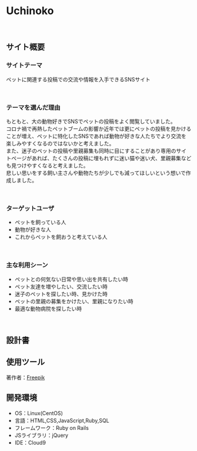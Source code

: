 # Uchinoko
​
## サイト概要

### サイトテーマ
ペットに関連する投稿での交流や情報を入手できるSNSサイト
<!--何を『目的』とし、どのような『分類』なのかを簡潔に書く-->
​
### テーマを選んだ理由
もともと、大の動物好きでSNSでペットの投稿をよく閲覧していました。<br>
コロナ禍で再熱したペットブームの影響か近年では更にペットの投稿を見かけることが増え、ペットに特化したSNSであれば動物が好きな人たちでより交流を楽しみやすくなるのではないかと考えました。<br>
また、迷子のペットの投稿や里親募集も同時に目にすることがあり専用のサイトページがあれば、たくさんの投稿に埋もれずに迷い猫や迷い犬、里親募集なども見つけやすくなると考えました。<br>
悲しい思いをする飼い主さんや動物たちが少しでも減ってほしいという想いで作成しました。
<!--なぜこのようなテーマにしたかを説明する-->
​
### ターゲットユーザ
- ペットを飼っている人
- 動物が好きな人
- これからペットを飼おうと考えている人
<!--誰に使ってもらうかを具体的に記載する-->
​
### 主な利用シーン
- ペットとの何気ない日常や思い出を共有したい時
- ペット友達を増やしたい、交流したい時
- 迷子のペットを探したい時、見かけた時
- ペットの里親の募集をかけたい、里親になりたい時
- 最適な動物病院を探したい時
<!--どのような時に使うのかの状況を記載すること-->
​
## 設計書
<!--テーマを設定・提出する時点では不要です-->

## 使用ツール
著作者：<a href="https://jp.freepik.com/free-photo/beautiful-retro-nature-with-cute-dog-on-field_31589930.htm#page=2&query=%E3%83%9A%E3%83%83%E3%83%88&position=1&from_view=search&track=sph">Freepik</a>
​
## 開発環境
- OS：Linux(CentOS)
- 言語：HTML,CSS,JavaScript,Ruby,SQL
- フレームワーク：Ruby on Rails
- JSライブラリ：jQuery
- IDE：Cloud9